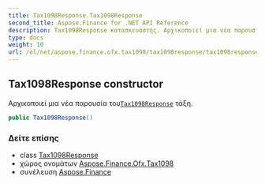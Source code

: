 ```yaml
---
title: Tax1098Response.Tax1098Response
second_title: Aspose.Finance for .NET API Reference
description: Tax1098Response κατασκευαστής. Αρχικοποιεί μια νέα παρουσία τουTax1098Response τάξη.
type: docs
weight: 10
url: /el/net/aspose.finance.ofx.tax1098/tax1098response/tax1098response/
---
```

## Tax1098Response constructor

Αρχικοποιεί μια νέα παρουσία του[`Tax1098Response`](../) τάξη.

```csharp
public Tax1098Response()
```

### Δείτε επίσης

* class [Tax1098Response](../)
* χώρος ονομάτων [Aspose.Finance.Ofx.Tax1098](../../tax1098response/)
* συνέλευση [Aspose.Finance](../../../)


